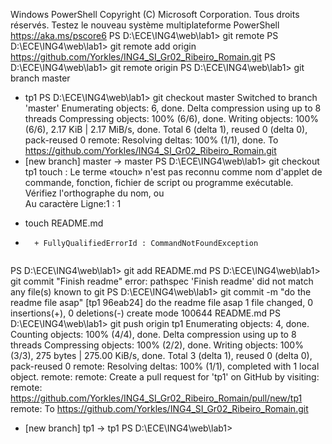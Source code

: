 






Windows PowerShell
Copyright (C) Microsoft Corporation. Tous droits réservés.
Testez le nouveau système multiplateforme PowerShell https://aka.ms/pscore6
PS D:\ECE\ING4\web\lab1> git remote
PS D:\ECE\ING4\web\lab1> git remote add origin https://github.com/Yorkles/ING4_SI_Gr02_Ribeiro_Romain.git
PS D:\ECE\ING4\web\lab1> git remote
origin
PS D:\ECE\ING4\web\lab1> git branch
  master
* tp1
PS D:\ECE\ING4\web\lab1> git checkout master
Switched to branch 'master'
Enumerating objects: 6, done.
Delta compression using up to 8 threads
Compressing objects: 100% (6/6), done.
Writing objects: 100% (6/6), 2.17 KiB | 2.17 MiB/s, done.
Total 6 (delta 1), reused 0 (delta 0), pack-reused 0
remote: Resolving deltas: 100% (1/1), done.
To https://github.com/Yorkles/ING4_SI_Gr02_Ribeiro_Romain.git
 * [new branch]      master -> master
PS D:\ECE\ING4\web\lab1> git checkout tp1
touch : Le terme «touch» n'est pas reconnu comme nom d'applet de commande, fonction, fichier de script ou programme exécutable. Vérifiez l'orthographe du nom, ou    
Au caractère Ligne:1 : 1
+ touch README.md
+ ~~~~~
    + FullyQualifiedErrorId : CommandNotFoundException
 
PS D:\ECE\ING4\web\lab1> git add README.md
PS D:\ECE\ING4\web\lab1> git commit "Finish readme"
error: pathspec 'Finish readme' did not match any file(s) known to git
PS D:\ECE\ING4\web\lab1> git commit -m "do the readme file asap"
[tp1 96eab24] do the readme file asap
 1 file changed, 0 insertions(+), 0 deletions(-)
 create mode 100644 README.md
PS D:\ECE\ING4\web\lab1> git push origin tp1
Enumerating objects: 4, done.
Counting objects: 100% (4/4), done.
Delta compression using up to 8 threads
Compressing objects: 100% (2/2), done.
Writing objects: 100% (3/3), 275 bytes | 275.00 KiB/s, done.
Total 3 (delta 1), reused 0 (delta 0), pack-reused 0
remote: Resolving deltas: 100% (1/1), completed with 1 local object.
remote:
remote: Create a pull request for 'tp1' on GitHub by visiting:
remote:      https://github.com/Yorkles/ING4_SI_Gr02_Ribeiro_Romain/pull/new/tp1
remote:
To https://github.com/Yorkles/ING4_SI_Gr02_Ribeiro_Romain.git
 * [new branch]      tp1 -> tp1
PS D:\ECE\ING4\web\lab1>